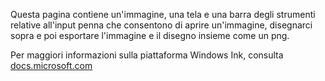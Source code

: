﻿Questa pagina contiene un'immagine, una tela e una barra degli strumenti relative all'input penna che consentono di aprire un'immagine, disegnarci sopra e poi esportare l'immagine e il disegno insieme come un png.
 
Per maggiori informazioni sulla piattaforma Windows Ink, consulta [docs.microsoft.com](https://docs.microsoft.com//windows/uwp/design/input/pen-and-stylus-interactions)
